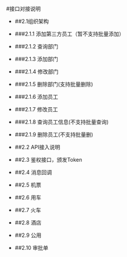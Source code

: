 #接口对接说明

- ##2.1组织架构
- ###2.1.1 添加第三方员工（暂不支持批量添加）
- ###2.1.2 查询部门
- ###2.1.3 添加部门
- ###2.1.4 修改部门
- ###2.1.5 删除部门(支持批量删除)
- ###2.1.6 添加员工
- ###2.1.7 修改员工
- ###2.1.8 查询员工信息(不支持批量查询)
- ###2.1.9 删除员工(不支持批量删)

- ##2.2 API接入说明
- ##2.3 鉴权接口，颁发Token
- ##2.4 消息回调
- ##2.5 机票
- ##2.6 用车
- ##2.7 火车
- ##2.8 酒店
- ##2.9 公用
- ##2.10 审批单
